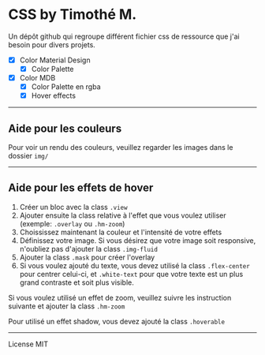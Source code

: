 # CSS by Timothé M.

Un dépôt github qui regroupe différent fichier css de ressource que j'ai besoin pour divers projets.

- [x] Color Material Design
   - [x] Color Palette
- [x] Color MDB
   - [x] Color Palette en rgba
   - [x] Hover effects

---   
   
## Aide pour les couleurs

Pour voir un rendu des couleurs, veuillez regarder les images dans le dossier `img/`

---

## Aide pour les effets de hover

1. Créer un bloc avec la class `.view`
2. Ajouter ensuite la class relative à l'effet que vous voulez utiliser (exemple: `.overlay` ou `.hm-zoom`)
3. Choississez maintenant la couleur et l'intensité de votre effets
4. Définissez votre image. Si vous désirez que votre image soit responsive, n'oubliez pas d'ajouter la class `.img-fluid`
5. Ajouter la class `.mask` pour créer l'overlay
6. Si vous voulez ajouté du texte, vous devez utilisé la class `.flex-center` pour centrer celui-ci, et `.white-text` pour que votre texte est un plus grand contraste et soit plus visible.

Si vous voulez utilisé un effet de zoom, veuillez suivre les instruction suivante et ajouter la class `.hm-zoom`

Pour utilisé un effet shadow, vous devez ajouté la class `.hoverable`

---

License MIT